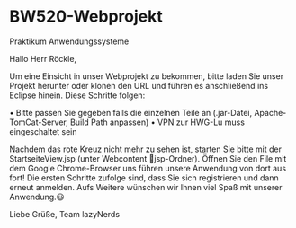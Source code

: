 # BW520-Webprojekt
Praktikum Anwendungssysteme


Hallo Herr Röckle,

Um eine Einsicht in unser Webprojekt zu bekommen, bitte laden Sie unser Projekt herunter oder klonen den URL und führen es anschließend ins Eclipse hinein.
Diese Schritte folgen:

•	Bitte passen Sie gegeben falls die einzelnen Teile an (.jar-Datei, Apache-TomCat-Server, Build Path anpassen)
•	VPN zur HWG-Lu muss eingeschaltet sein

Nachdem das rote Kreuz nicht mehr zu sehen ist, starten Sie bitte mit der StartseiteView.jsp (unter Webcontent jsp-Ordner).
Öffnen Sie den File mit dem Google Chrome-Browser uns führen unsere Anwendung von dort aus fort!
Die ersten Schritte zufolge sind, dass Sie sich registrieren und dann erneut anmelden. Aufs Weitere wünschen wir Ihnen viel Spaß mit unserer Anwendung.😃



Liebe Grüße,
Team lazyNerds 
